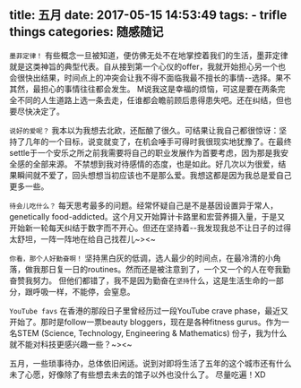 title: 五月
date: 2017-05-15 14:53:49
tags:
    - trifle things
categories: 随感随记
---

`墨菲定律！`
有些概念一旦被知道，便仿佛无处不在地掌控着我们的生活，墨菲定律就是这类神旨的典型代表。自从接到第一个心仪的offer，我就开始担心另一个也会很快出结果，时间点上的冲突会让我不得不面临我最不擅长的事情--选择。果不其然，最担心的事情往往都会发生。
M说我这是幸福的烦恼，可这是要在两条完全不同的人生道路上选一条去走，任谁都会瞻前顾后患得患失吧。还在纠结，但也要尽快决定了。

`说好的爱呢？`
我本以为我想去北欧，还酝酿了很久。可结果让我自己都很惊讶：坚持了几年的一个目标，说变就变了，在机会唾手可得时我很现实地犹豫了。在最终settle于一个安乐之所之前我需要将自己的职业发展作为首要考虑，因为那是我安全感的全部来源。
不禁想到我对待感情的态度，也是如此。好几次以为很爱，结果瞬间就不爱了，回头想想当初应该也不是那么爱。我想这都是因为我总是爱自己更多一些。

`待会儿吃什么？`
每天思考最多的问题。经常怀疑自己是不是基因设置异于常人，genetically food-addicted。这个月又开始算计卡路里和宏营养摄入量，于是又开始新一轮每天纠结于数字而不开心。但还在坚持着--我发现我总不让日子的过得太舒坦，一阵一阵地在给自己找茬儿~><~

`你看，那个人好勤奋啊！`
坚持黑白灰的低调，选人最少的时间点，在最冷清的小角落，做我那日复一日的routines。然而还是被注意到了，一个又一个的人在夸我勤奋赞我努力。
但他们都错了，我不是因为勤奋在`坚持`什么，这是生活生命的一部分，跟呼吸一样，不能停，会窒息。

`YouTube favs`
在香港的那段日子里曾经历过一段YouTube crave phase，最近又开始了。那时是follow一票beauty bloggers，现在是各种fitness gurus。作为一名STEM (Science, Technology, Engineering & Mathematics) 份子，我为什么就不能对科技更感兴趣一些？~><~ 

五月，一些琐事待办，总体依旧闲适。说到对即将生活了五年的这个城市还有什么未了心愿，好像除了有些想去未去的馆子以外也没什么了。
尽量吃遍！XD











